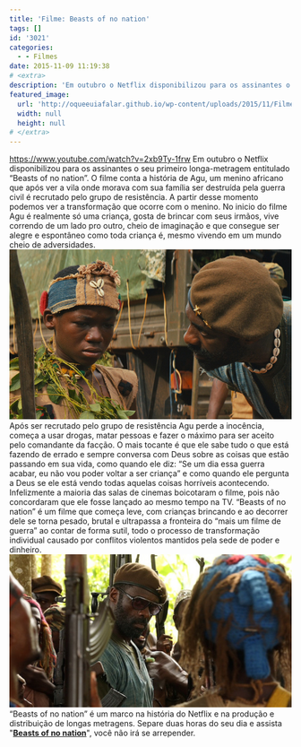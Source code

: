 ```yaml
---
title: 'Filme: Beasts of no nation'
tags: []
id: '3021'
categories:
  - - Filmes
date: 2015-11-09 11:19:38
# <extra>
description: 'Em outubro o Netflix disponibilizou para os assinantes o seu primeiro longa-metragem entitulado “Beasts of no nation”. O filme conta a história de Agu, um menino africano que após ver a vila onde morava com sua família ser destruída pela guerra civil é recrutado pelo grupo de resistência. A partir desse momento podemos ver a transformação que ocorre com o menino. No inicio do filme Agu é realmente só uma criança, gosta de brincar com seus irmãos, vive correndo de um lado pro outro, cheio de imaginação e que consegue ser alegre e espontâneo como toda criança é, mesmo vivendo em um mundo cheio de adversidades. Após ser recrutado pelo grupo de resistência Agu perde a inocência, começa a usar drogas, matar pessoas e fazer o máximo para ser aceito pelo comandante da facção. O mais tocante é que ele &hellip;'
featured_image: 
  url: 'http://oqueeuiafalar.github.io/wp-content/uploads/2015/11/Filme-Beasts-of-no-nation-Netflix.jpeg'
  width: null
  height: null
# </extra>
---
```


https://www.youtube.com/watch?v=2xb9Ty-1frw Em outubro o Netflix disponibilizou para os assinantes o seu primeiro longa-metragem entitulado “Beasts of no nation”. O filme conta a história de Agu, um menino africano que após ver a vila onde morava com sua família ser destruída pela guerra civil é recrutado pelo grupo de resistência. A partir desse momento podemos ver a transformação que ocorre com o menino. No inicio do filme Agu é realmente só uma criança, gosta de brincar com seus irmãos, vive correndo de um lado pro outro, cheio de imaginação e que consegue ser alegre e espontâneo como toda criança é, mesmo vivendo em um mundo cheio de adversidades. [![Beasts of no nation - Netflix 2015](/wp-content/uploads/2015/11/Filme-Beasts-of-no-nation-Netflix.jpeg)](/wp-content/uploads/2015/11/Filme-Beasts-of-no-nation-Netflix.jpeg) Após ser recrutado pelo grupo de resistência Agu perde a inocência, começa a usar drogas, matar pessoas e fazer o máximo para ser aceito pelo comandante da facção. O mais tocante é que ele sabe tudo o que está fazendo de errado e sempre conversa com Deus sobre as coisas que estão passando em sua vida, como quando ele diz: “Se um dia essa guerra acabar, eu não vou poder voltar a ser criança” e como quando ele pergunta a Deus se ele está vendo todas aquelas coisas horríveis acontecendo. Infelizmente a maioria das salas de cinemas boicotaram o filme, pois não concordaram que ele fosse lançado ao mesmo tempo na TV. “Beasts of no nation” é um filme que começa leve, com crianças brincando e ao decorrer dele se torna pesado, brutal e ultrapassa a fronteira do “mais um filme de guerra” ao contar de forma sutil, todo o processo de transformação individual causado por conflitos violentos mantidos pela sede de poder e dinheiro. [![filme beasts of no nation](/wp-content/uploads/2015/11/Netflix-Beasts-of-no-nation.jpg)](/wp-content/uploads/2015/11/Netflix-Beasts-of-no-nation.jpg) “Beasts of no nation” é um marco na história do Netflix e na produção e distribuição de longas metragens. Separe duas horas do seu dia e assista "**[Beasts of no nation](https://www.netflix.com/br/title/80044545)**", você não irá se arrepender.
